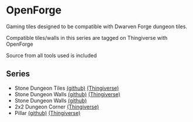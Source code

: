 OpenForge  
=========  

Gaming tiles designed to be compatible with Dwarven Forge dungeon tiles.  

Compatible tiles/walls in this series are tagged on Thingiverse with OpenForge  

Source from all tools used is included

Series  
--------  

* Stone Dungeon Tiles [(github)](floor_tile/) [(Thingiverse)](http://www.thingiverse.com/thing:171315)  
* Stone Dungeon Walls [(github)](wall/) [(Thingiverse)](http://www.thingiverse.com/thing:178621)  
* Stone Dungeon Walls [(github)](edge_wall/)
* 2x2 Dungeon Corner [(Thingiverse)](http://www.thingiverse.com/thing:178752)  
* Pillar [(github)](accessories/pillar/) [(Thingiverse)](http://www.thingiverse.com/thing:176379)  

